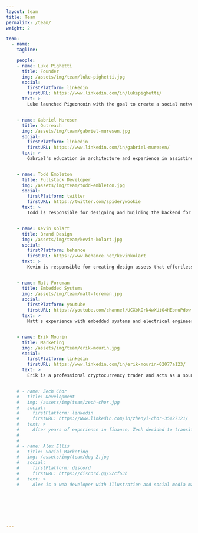```yaml
---
layout: team
title: Team
permalink: /team/
weight: 2

team:
  - name:
    tagline:

    people:
    - name: Luke Pighetti
      title: Founder
      img: /assets/img/team/luke-pighetti.jpg
      social:
        firstPlatform: linkedin
        firstURL: https://www.linkedin.com/in/lukepighetti/
      text: >
        Luke launched Pigeoncoin with the goal to create a social network free from data collection or paid influence. He is a self-described skill collector who thrives on solving design problems in new areas. He is involved in every aspect of Pigeoncoin.


    - name: Gabriel Muresen
      title: Outreach
      img: /assets/img/team/gabriel-muresen.jpg
      social:
        firstPlatform: linkedin
        firstURL: https://www.linkedin.com/in/gabriel-muresen/
      text: >
        Gabriel's education in architecture and experience in assisting crypto projects over the last year has provided him with a keen sense for user experience in blockchain. He is responsible for all forms of outreach including exchange and wallet listings.


    - name: Todd Embleton
      title: Fullstack Developer
      img: /assets/img/team/todd-embleton.jpg
      social:
        firstPlatform: twitter
        firstURL: https://twitter.com/spiderywookie
      text: >
        Todd is responsible for designing and building the backend for Terahash Pool. His career in Java development has proven invaluable as we move forward on both blockchain, GPU miner, and web app development.


    - name: Kevin Kolart
      title: Brand Design
      img: /assets/img/team/kevin-kolart.jpg
      social:
        firstPlatform: behance
        firstURL: https://www.behance.net/kevinkolart
      text: >
        Kevin is responsible for creating design assets that effortlessly explain who we are and what we do. With Kevin's guidance, we can reach more people with less effort. He likes music, building things to be proud of, and making incredible vector graphics.


    - name: Matt Foreman
      title: Embedded Systems
      img: /assets/img/team/matt-foreman.jpg
      social:
        firstPlatform: youtube
        firstURL: https://youtube.com/channel/UCXbkOrN4wXUiO4HEbnuPdow
      text: >
        Matt's experience with embedded systems and electrical engineering makes him perfectly suited to assist us with proof-of-work hardware research. Matt loves assembly programming and old Navy manuals that discuss the design of analog AC circuits.


    - name: Erik Mourin
      title: Marketing
      img: /assets/img/team/erik-mourin.jpg
      social:
        firstPlatform: linkedin
        firstURL: https://www.linkedin.com/in/erik-mourin-02077a123/
      text: >
        Erik is a professional cryptocurrency trader and acts as a sounding board for the project. His advice on marketing and our position relative to other projects is invaluable. When he's not helping us hone our plan, he's out fishing off Florida's coasts.


    # - name: Zech Chor
    #   title: Development
    #   img: /assets/img/team/zech-chor.jpg
    #   social:
    #     firstPlatform: linkedin
    #     firstURL: https://www.linkedin.com/in/zhenyi-chor-35427121/
    #   text: >
    #     After years of experience in finance, Zech decided to transition into cryptocurrency development. He joined the team so that he could assist the community while preparing himself to provide development support.
    #
    #
    # - name: Alex Ellis
    #   title: Social Marketing
    #   img: /assets/img/team/dog-2.jpg
    #   social:
    #     firstPlatform: discord
    #     firstURL: https://discord.gg/SZcf63h
    #   text: >
    #     Alex is a web developer with illustration and social media marketing experience. When he's not working on our social media marketing plan, he's probably doing front end development or working on his dirt bike.







---
```

